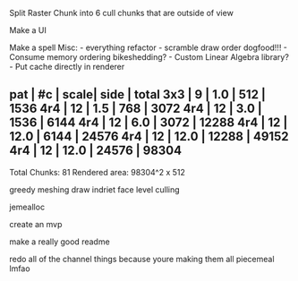 Split Raster Chunk into 6
cull chunks that are outside of view

Make a UI

Make a spell
Misc:
    - everything refactor
    - scramble draw order dogfood!!!
    - Consume memory ordering bikeshedding?
    - Custom Linear Algebra library?
    - Put cache directly in renderer

pat | #c | scale| side  | total
3x3 | 9  | 1.0  | 512   | 1536
4r4 | 12 | 1.5  | 768   | 3072 
4r4 | 12 | 3.0  | 1536  | 6144 
4r4 | 12 | 6.0  | 3072  | 12288
4r4 | 12 | 12.0 | 6144  | 24576
4r4 | 12 | 12.0 | 12288 | 49152
4r4 | 12 | 12.0 | 24576 | 98304
-------------------------------
Total Chunks: 81
Rendered area: 98304^2 x 512 

greedy meshing
draw indriet
face level culling

jemealloc

create an mvp

make a really good readme

redo all of the channel things because youre making them all piecemeal lmfao